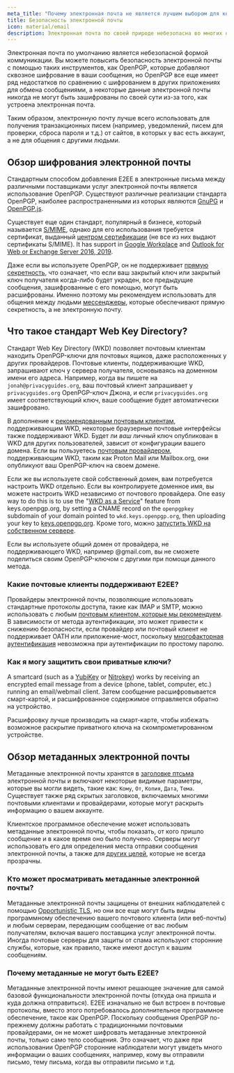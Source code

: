 ```yaml
---
meta_title: "Почему электронная почта не является лучшим выбором для конфиденциальности и безопасности - Privacy Guides"
title: Безопасность электронной почты
icon: material/email
description: Электронная почта по своей природе небезопасна во многих отношениях, и вот некоторые из причин, по которым она не является нашим лучшим выбором для безопасных коммуникаций.
---
```


Электронная почта по умолчанию является небезопасной формой коммуникации. Вы можете повысить безопасность электронной почты с помощью таких инструментов, как OpenPGP, которые добавляют сквозное шифрование в ваши сообщения, но OpenPGP все еще имеет ряд недостатков по сравнению с шифрованием в других приложениях для обмена сообщениями, а некоторые данные электронной почты никогда не могут быть зашифрованы по своей сути из-за того, как устроена электронная почта.

Таким образом, электронную почту лучше всего использовать для получения транзакционных писем (например, уведомлений, писем для проверки, сброса пароля и т.д.) от сайтов, в которых у вас есть аккаунт, а не для общения с другими людьми.

## Обзор шифрования электронной почты

Стандартным способом добавления E2EE в электронные письма между различными поставщиками услуг электронной почты является использование OpenPGP. Существуют различные реализации стандарта OpenPGP, наиболее распространенными из которых являются [GnuPG](https://en.wikipedia.org/wiki/GNU_Privacy_Guard) и [OpenPGP.js](https://openpgpjs.org).

Существует еще один стандарт, популярный в бизнесе, который называется [S/MIME](https://en.wikipedia.org/wiki/S/MIME), однако для его использования требуется сертификат, выданный [центром сертификации](https://ru.wikipedia.org/wiki/%D0%A6%D0%B5%D0%BD%D1%82%D1%80_%D1%81%D0%B5%D1%80%D1%82%D0%B8%D1%84%D0%B8%D0%BA%D0%B0%D1%86%D0%B8%D0%B8) (не все из них выдают сертификаты S/MIME). It has support in [Google Workplace](https://support.google.com/a/topic/9061730) and [Outlook for Web or Exchange Server 2016, 2019](https://support.office.com/article/encrypt-messages-by-using-s-mime-in-outlook-on-the-web-878c79fc-7088-4b39-966f-14512658f480).

Даже если вы используете OpenPGP, он не поддерживает [прямую секретность](https://ru.wikipedia.org/wiki/Perfect_forward_secrecy), что означает, что если ваш закрытый ключ или закрытый ключ получателя когда-либо будет украден, все предыдущие сообщения, зашифрованные с его помощью, могут быть расшифрованы. Именно поэтому мы рекомендуем использовать для общения между людьми [мессенджеры](../real-time-communication.md), которые обеспечивают прямую секретность, а не электронную почту.

## Что такое стандарт Web Key Directory?

Стандарт Web Key Directory (WKD) позволяет почтовым клиентам находить OpenPGP-ключи для почтовых ящиков, даже расположенных у других провайдеров. Почтовые клиенты, поддерживающие WKD, запрашивают ключ у сервера получателя, основываясь на доменном имени его адреса. Например, когда вы пишете на `jonah@privacyguides.org`, ваш почтовый клиент запрашивает у `privacyguides.org` OpenPGP-ключ Джона, и если `privacyguides.org` имеет соответствующий ключ, ваше сообщение будет автоматически зашифровано.

В дополнение к [рекомендованным почтовым клиентам](../email-clients.md), поддерживающим WKD, некоторые браузерные почтовые интерфейсы также поддерживают WKD. Будет ли *ваш личный* ключ опубликован в WKD для других пользователей, зависит от конфигурации вашего домена. Если вы пользуетесь [почтовым провайдером](../email.md#openpgp-compatible-services), поддерживающим WKD, таким как Proton Mail или Mailbox.org, они опубликуют ваш OpenPGP-ключ на своем домене.

Если же вы используете свой собственный домен, вам потребуется настроить WKD отдельно. Если вы контролируете доменное имя, вы можете настроить WKD независимо от почтового провайдера. One easy way to do this is to use the "[WKD as a Service](https://keys.openpgp.org/about/usage#wkd-as-a-service)" feature from keys.openpgp.org, by setting a CNAME record on the `openpgpkey` subdomain of your domain pointed to `wkd.keys.openpgp.org`, then uploading your key to [keys.openpgp.org](https://keys.openpgp.org). Кроме того, можно [запустить WKD на собственном сервере](https://wiki.gnupg.org/WKDHosting).

Если вы используете общий домен от провайдера, не поддерживающего WKD, например @gmail.com, вы не сможете поделиться своим OpenPGP-ключом с другими при помощи данного метода.

### Какие почтовые клиенты поддерживают E2EE?

Провайдеры электронной почты, позволяющие использовать стандартные протоколы доступа, такие как IMAP и SMTP, можно использовать с любым [ почтовым клиентом, которые мы рекомендуем](../email-clients.md). В зависимости от метода аутентификации, это может привести к снижению безопасности, если провайдер или почтовый клиент не поддерживает OATH или приложение-мост, поскольку [многофакторная аутентификация](multi-factor-authentication.md) невозможна при аутентификации по простому паролю.

### Как я могу защитить свои приватные ключи?

A smartcard (such as a [YubiKey](https://support.yubico.com/hc/articles/360013790259-Using-Your-YubiKey-with-OpenPGP) or [Nitrokey](../multi-factor-authentication.md#nitrokey)) works by receiving an encrypted email message from a device (phone, tablet, computer, etc.) running an email/webmail client. Затем сообщение расшифровывается смарт-картой, и расшифрованное содержимое отправляется обратно на устройство.

Расшифровку лучше производить на смарт-карте, чтобы избежать возможное раскрытие приватного ключа на скомпрометированном устройстве.

## Обзор метаданных электронной почты

Метаданные электронной почты хранятся в [заголовке птсьма](https://ru.wikipedia.org/wiki/%D0%AD%D0%BB%D0%B5%D0%BA%D1%82%D1%80%D0%BE%D0%BD%D0%BD%D0%B0%D1%8F_%D0%BF%D0%BE%D1%87%D1%82%D0%B0#%D0%97%D0%B0%D0%B3%D0%BE%D0%BB%D0%BE%D0%B2%D0%BA%D0%B8_%D0%BF%D0%B8%D1%81%D1%8C%D0%BC%D0%B0) электронной почты и включают некоторые видимые параметры, которые вы могли видеть, такие как: `Кому`, `От`, `Копия`, `Дата`, `Тема`. Существует также ряд скрытых заголовков, включаемых многими почтовыми клиентами и провайдерами, которые могут раскрыть информацию о вашем аккаунте.

Клиентское программное обеспечение может использовать метаданные электронной почты, чтобы показать, от кого пришло сообщение и в какое время оно было получено. Серверы могут использовать его для определения места отправки сообщения электронной почты, а также для [других целей](https://ru.wikipedia.org/wiki/%D0%AD%D0%BB%D0%B5%D0%BA%D1%82%D1%80%D0%BE%D0%BD%D0%BD%D0%B0%D1%8F_%D0%BF%D0%BE%D1%87%D1%82%D0%B0#%D0%97%D0%B0%D0%B3%D0%BE%D0%BB%D0%BE%D0%B2%D0%BA%D0%B8_%D0%BF%D0%B8%D1%81%D1%8C%D0%BC%D0%B0), которые не всегда прозрачны.

### Кто может просматривать метаданные электронной почты?

Метаданные электронной почты защищены от внешних наблюдателей с помощью [Opportunistic TLS](https://en.wikipedia.org/wiki/Opportunistic_TLS), но они все еще могут быть видны программному обеспечению вашего почтового клиента (или веб-почты) и любым серверам, передающим сообщение от вас любым получателям, включая вашего поставщика услуг электронной почты. Иногда почтовые серверы для защиты от спама используют сторонние службы, которые, как правило, также имеют доступ к вашим сообщениям.

### Почему метаданные не могут быть E2EE?

Метаданные электронной почты имеют решающее значение для самой базовой функциональности электронной почты (откуда она пришла и куда должна отправиться). E2EE изначально не был встроен в почтовые протоколы, вместо этого потребовалось дополнительное программное обеспечение, такое как OpenPGP. Поскольку сообщения OpenPGP по-прежнему должны работать с традиционными почтовыми провайдерами, он не может шифровать метаданные электронной почты, только само тело сообщения. Это означает, что даже при использовании OpenPGP сторонние наблюдатели могут увидеть много информации о ваших сообщениях, например, кому вы отправили письмо, тему письма, когда вы отправили письмо и т.д.
